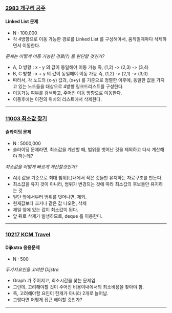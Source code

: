 ### [2983 개구리 공주](https://www.acmicpc.net/problem/2983)

####  Linked List 문제
- N : 100,000
- 각 4방향으로 이동 가능한 경로를 Linked List 를 구성해야서, 움직일때마다 삭제하면서 이동한다.

*문제는 어떻게 이동 가능한 경로(?) 를 판단할 것인가?*
- A, D 방향 : x - y 의 값이 동일해야 이동 가능 즉, (1,2) -> (2,3) -> (3,4)
- B, C 방향 : x + y 의 값이 동일해야 이동 가능 즉, (1,2) -> (2,1) -> (3,0)
- 따라서, 각 노드의 (x-y) 값과, (x+y) 를 기준으로 정렬한 이후에, 
  동일한 값을 가지고 있는 노드들을 대상으로 4방향 링크드리스트를 구성한다.
- 이동가능 여부를 검색하고, 주어진 이동 방향으로 이동한다.
- 이동후에는 이전의 위치의 리스트에서 삭제한다.
---

### [11003 최소값 찾기](https://www.acmicpc.net/problem/11003)

####  슬라이딩 문제
- N : 5000,000
- 슬라이딩 문제라면, 최소값을 계산할 때, 범위를 벗어난 것을 제외하고 다시 계산해야 하는데?

*최소값을 어떻게 빠르게 계산할것인가?*
- A[i] 값을 기준으로 최대 범위(L)내에서 작은 것들만 유지하는 자료구조를 만든다.
- 최소값을 유지 것이 아니라, 범위가 변경되는 것에 따라 최소값의 후보들만 유지하는 것
- 일단 앞에서부터 범위를 벗어나면, 제외.
- 현재값보다 크거나 같은 값 나오면, 삭제
- 제일 앞에 있는 값이 최소값이 된다.
- 앞 뒤로 삭제가 발생하므로, deque 를 이용한다.
---

### [10217 KCM Travel](https://www.acmicpc.net/problem/10217)

#### Dijkstra 응용문제
- N : 500

*두가지요인을 고려한 Dijstra*
- Graph 가 주어지고, 최소시간을 찾는 문제임.
- 그런데, 고려해야할 것이 주어진 비용이내에서의 최소비용을 찾아야 함.
- 즉, 고려해야할 요인이 한개가 아니라 2개로 늘어남.
- 그렇다면 어떻게 접근 해야할 것인가?
---

